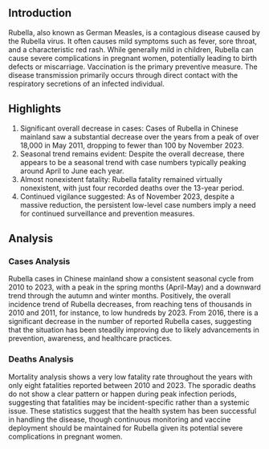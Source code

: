 ## Introduction

Rubella, also known as German Measles, is a contagious disease caused by the Rubella virus. It often causes mild symptoms such as fever, sore throat, and a characteristic red rash. While generally mild in children, Rubella can cause severe complications in pregnant women, potentially leading to birth defects or miscarriage. Vaccination is the primary preventive measure. The disease transmission primarily occurs through direct contact with the respiratory secretions of an infected individual.

## Highlights

1. Significant overall decrease in cases: Cases of Rubella in Chinese mainland saw a substantial decrease over the years from a peak of over 18,000 in May 2011, dropping to fewer than 100 by November 2023. <br/>
2. Seasonal trend remains evident: Despite the overall decrease, there appears to be a seasonal trend with case numbers typically peaking around April to June each year. <br/>
3. Almost nonexistent fatality: Rubella fatality remained virtually nonexistent, with just four recorded deaths over the 13-year period. <br/>
4. Continued vigilance suggested: As of November 2023, despite a massive reduction, the persistent low-level case numbers imply a need for continued surveillance and prevention measures. <br/>

## Analysis

### Cases Analysis

Rubella cases in Chinese mainland show a consistent seasonal cycle from 2010 to 2023, with a peak in the spring months (April-May) and a downward trend through the autumn and winter months. Positively, the overall incidence trend of Rubella decreases, from reaching tens of thousands in 2010 and 2011, for instance, to low hundreds by 2023. From 2016, there is a significant decrease in the number of reported Rubella cases, suggesting that the situation has been steadily improving due to likely advancements in prevention, awareness, and healthcare practices.

### Deaths Analysis

Mortality analysis shows a very low fatality rate throughout the years with only eight fatalities reported between 2010 and 2023. The sporadic deaths do not show a clear pattern or happen during peak infection periods, suggesting that fatalities may be incident-specific rather than a systemic issue. These statistics suggest that the health system has been successful in handling the disease, though continuous monitoring and vaccine deployment should be maintained for Rubella given its potential severe complications in pregnant women.
